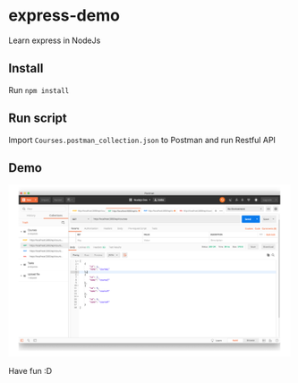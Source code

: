 # express-demo
Learn express in NodeJs
## Install
Run `npm install`

## Run script
Import `Courses.postman_collection.json` to Postman and run Restful API

## Demo
<img src="./images/postman_collection.png">

Have fun :D